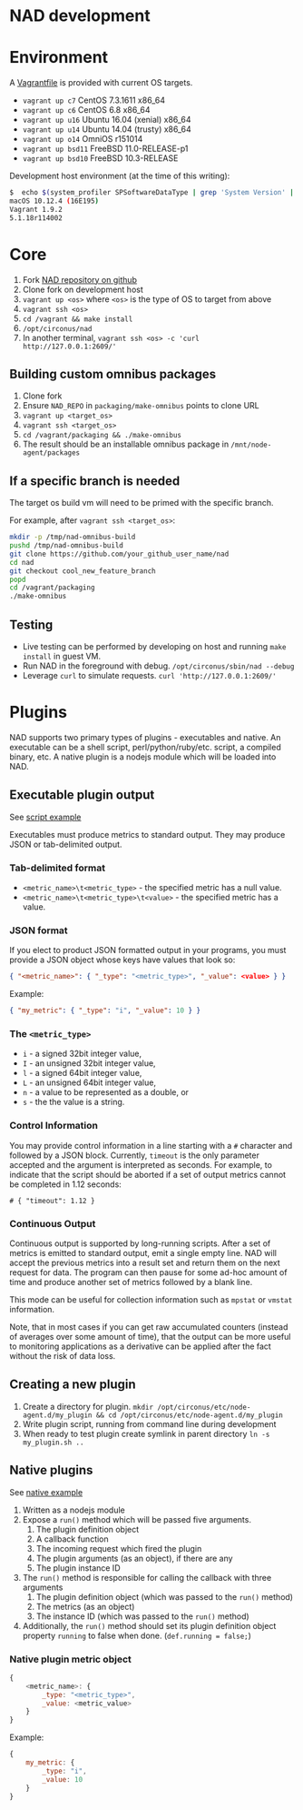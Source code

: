 # NAD development

# Environment

A [Vagrantfile](Vagrantfile) is provided with current OS targets.

* `vagrant up c7` CentOS 7.3.1611 x86_64
* `vagrant up c6` CentOS 6.8 x86_64
* `vagrant up u16` Ubuntu 16.04 (xenial) x86_64
* `vagrant up u14` Ubuntu 14.04 (trusty) x86_64
* `vagrant up o14` OmniOS r151014
* `vagrant up bsd11` FreeBSD 11.0-RELEASE-p1
* `vagrant up bsd10` FreeBSD 10.3-RELEASE

Development host environment (at the time of this writing):

```sh
$  echo $(system_profiler SPSoftwareDataType | grep 'System Version' | cut -d ':' -f 2) ; vagrant -v ; vboxmanage --version
macOS 10.12.4 (16E195)
Vagrant 1.9.2
5.1.18r114002
```

# Core

1. Fork [NAD repository on github](https://github.com/circonus-labs/nad)
1. Clone fork on development host
1. `vagrant up <os>` where `<os>` is the type of OS to target from above
1. `vagrant ssh <os>`
1. `cd /vagrant && make install`
1. `/opt/circonus/nad`
1. In another terminal, `vagrant ssh <os> -c 'curl http://127.0.0.1:2609/'`

## Building custom omnibus packages

1. Clone fork
1. Ensure `NAD_REPO` in `packaging/make-omnibus` points to clone URL
1. `vagrant up <target_os>`
1. `vagrant ssh <target_os>`
1. `cd /vagrant/packaging && ./make-omnibus`
1. The result should be an installable omnibus package in `/mnt/node-agent/packages`

## If a specific branch is needed

The target os build vm will need to be primed with the specific branch.

For example, after `vagrant ssh <target_os>`:

```sh
mkdir -p /tmp/nad-omnibus-build
pushd /tmp/nad-omnibus-build
git clone https://github.com/your_github_user_name/nad
cd nad
git checkout cool_new_feature_branch
popd
cd /vagrant/packaging
./make-omnibus
```

## Testing

* Live testing can be performed by developing on host and running `make install` in guest VM.
* Run NAD in the foreground with debug. `/opt/circonus/sbin/nad --debug`
* Leverage `curl` to simulate requests. `curl 'http://127.0.0.1:2609/'`

# Plugins

NAD supports two primary types of plugins - executables and native. An executable can be a shell script, perl/python/ruby/etc. script, a compiled binary, etc. A native plugin is a nodejs module which will be loaded into NAD.

## Executable plugin output

See [script example](examples/plugins/script)

Executables must produce metrics to standard output. They may produce JSON or tab-delimited output.  

### Tab-delimited format

* `<metric_name>\t<metric_type>` - the specified metric has a null value.
* `<metric_name>\t<metric_type>\t<value>` - the specified metric has a value.

### JSON format

If you elect to product JSON formatted output in your programs, you must provide a JSON object whose keys have values that look so:

```json
{ "<metric_name>": { "_type": "<metric_type>", "_value": <value> } }
```

Example:

```json
{ "my_metric": { "_type": "i", "_value": 10 } }
```

### The `<metric_type>`

* `i` - a signed 32bit integer value,
* `I` - an unsigned 32bit integer value,
* `l` - a signed 64bit integer value,
* `L` - an unsigned 64bit integer value,
* `n` - a value to be represented as a double, or
* `s` - the the value is a string.

### Control Information

You may provide control information in a line starting with a `#` character and followed by a JSON block.  Currently, `timeout` is the only  parameter accepted and the argument is interpreted as seconds.  For example, to indicate that the script should be aborted if a set of output metrics cannot be completed in 1.12 seconds:

`# { "timeout": 1.12 }`

### Continuous Output

Continuous output is supported by long-running scripts.  After a set of metrics is emitted to standard output, emit a single empty line. NAD  will accept the previous metrics into a result set and return them on the next request for data.  The program can then pause for some ad-hoc amount of time and produce another set of metrics followed by a blank line.

This mode can be useful for collection information such as `mpstat` or `vmstat` information.

Note, that in most cases if you can get raw accumulated counters (instead of averages over some amount of time), that the output can be more useful to monitoring applications as a derivative can be applied after the fact without the risk of data loss.


## Creating a new plugin

1. Create a directory for plugin. `mkdir /opt/circonus/etc/node-agent.d/my_plugin && cd /opt/circonus/etc/node-agent.d/my_plugin`
1. Write plugin script, running from command line during development
1. When ready to test plugin create symlink in parent directory `ln -s my_plugin.sh ..`


## Native plugins

See [native example](examples/plugins/native)

1. Written as a nodejs module
1. Expose a `run()` method which will be passed five arguments.
    1. The plugin definition object
    1. A callback function
    1. The incoming request which fired the plugin
    1. The plugin arguments (as an object), if there are any
    1. The plugin instance ID
1. The `run()` method is responsible for calling the callback with three arguments
    1. The plugin definition object (which was passed to the `run()` method)
    1. The metrics (as an object)
    1. The instance ID (which was passed to the `run()` method)
1. Additionally, the `run()` method should set its plugin definition object property `running` to false when done. (`def.running = false;`)

### Native plugin metric object

```js
{
    <metric_name>: {
        _type: "<metric_type>",
        _value: <metric_value>
    }
}
```

Example:

```js
{
    my_metric: {
        _type: "i",
        _value: 10
    }
}
```